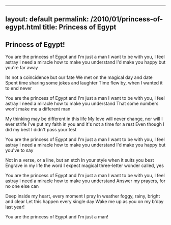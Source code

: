 ---
layout: default
permalink: /2010/01/princess-of-egypt.html
title: Princess of Egypt
----

Princess of Egypt!
------------------

You are the princess of Egypt and I'm just a man
I want to be with you, I feel astray
I need a miracle how to make you understand
I'd make you happy but you're far away

Its not a coincidence but our fate
We met on the magical day and date
Spent time sharing some jokes and laughter
Time flew by, when I wanted it to end never

You are the princess of Egypt and I'm just a man
I want to be with you, I feel astray
I need a miracle how to make you understand
That some numbers won't make me a different man

My thinking may be different in this life
My love will never change, nor will I ever strife
I've put my faith in you and it's not a time for a rest
Even though I did my best I didn't pass your test

You are the princess of Egypt and I'm just a man
I want to be with you, I feel astray
I need a miracle how to make you understand
I'd make you happy but you've to say

Not in a verse, or a line, but an etch
In your style when it suits you best
Engrave in my life the word I expect
magical three-letter wonder called, yes

You are the princess of Egypt and I'm just a man
I want to be with you, I feel astray
I need a miracle how to make you understand
Answer my prayers, for no one else can

Deep inside my heart, every moment I pray
In weather foggy, rainy, bright and clear
Let this happen every single day 
Wake me up as you on my b'day last year!

You are the princess of Egypt and I'm just a man!
